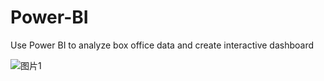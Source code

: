 # Power-BI
Use Power BI to analyze box office data and create interactive dashboard

![图片1](https://github.com/haodata/Power-BI/assets/146655158/595d2372-cf04-4ba6-b0fc-bdf3a9636709)

